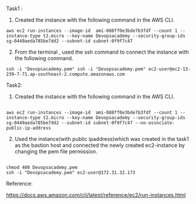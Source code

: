 Task1 :
1. Created the instance with the following command in the AWS CLI.

```
aws ec2 run-instances --image-id  ami-088ff0e3bde7b3fdf --count 1 --instance-type t2.micro --key-name Devopsacademy --security-group-ids sg-0449aeda785be7dd2 --subnet-id subnet-0f9f7c47

```
2. From the terminal , used the ssh command to connect the instance with the following command.

```
ssh -i "Devopsacademy.pem" ssh -i "Devopsacademy.pem" ec2-user@ec2-13-239-7-71.ap-southeast-2.compute.amazonaws.com 

```

Task2: 

1. Created the instance with the following command in the AWS CLI.

```

aws ec2 run-instances --image-id  ami-088ff0e3bde7b3fdf --count 1 --instance-type t2.micro --key-name Devopsacademy --security-group-ids sg-0449aeda785be7dd2 --subnet-id subnet-0f9f7c47 --no-associate-public-ip-address

```

2. Used the instance(with public ipaddress)which was created in the task1 as the bastion host and connected the newly created ec2-instance by changing the pem file permission.

```

chmod 400 Devopsacademy.pem
ssh -i "Devopsacademy.pem" ec2-user@172.31.32.173

```
Reference:

https://docs.aws.amazon.com/cli/latest/reference/ec2/run-instances.html



